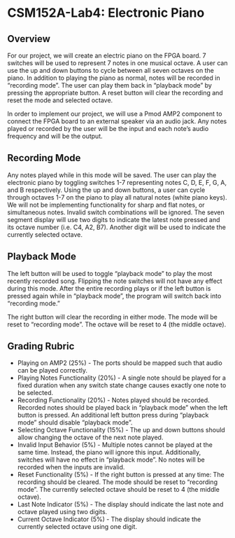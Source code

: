 # CSM152A-Lab4: Electronic Piano
## Overview
For our project, we will create an electric piano on the FPGA board. 7 switches will be used to represent 7 notes in one musical octave. A user can use the up and down buttons to cycle between all seven octaves on the piano. In addition to playing the piano as normal, notes will be recorded in “recording mode”. The user can play them back in “playback mode” by pressing the appropriate button. A reset button will clear the recording and reset the mode and selected octave.

In order to implement our project, we will use a Pmod AMP2 component to connect the FPGA board to an external speaker via an audio jack. Any notes played or recorded by the user will be the input and each note’s audio frequency and will be the output.
## Recording Mode
Any notes played while in this mode will be saved. The user can play the electronic piano by toggling switches 1-7 representing notes C, D, E, F, G, A, and B respectively.  Using the up and down buttons, a user can cycle through octaves 1-7 on the piano to play all natural notes (white piano keys). We will not be implementing functionality for sharp and flat notes, or simultaneous notes. Invalid switch combinations will be ignored. The seven segment display will use two digits to indicate the latest note pressed and its octave number (i.e. C4, A2, B7). Another digit will be used to indicate the currently selected octave.
## Playback Mode
The left button will be used to toggle “playback mode” to play the most recently recorded song. Flipping the note switches will not have any effect during this mode. After the entire recording plays or if the left button is pressed again while in “playback mode”, the program will switch back into “recording mode.”

The right button will clear the recording in either mode. The mode will be reset to “recording mode”. The octave will be reset to 4 (the middle octave).

## Grading Rubric
* Playing on AMP2 (25%) - The ports should be mapped such that audio can be played correctly.
* Playing Notes Functionality (20%) - A single note should be played for a fixed duration when any switch state change causes exactly one note to be selected.
* Recording Functionality (20%) - Notes played should be recorded. Recorded notes should be played back in “playback mode” when the left button is pressed. An additional left button press during “playback mode” should disable “playback mode”.
* Selecting Octave Functionality (15%) - The up and down buttons should allow changing the octave of the next note played.
* Invalid Input Behavior (5%) - Multiple notes cannot be played at the same time. Instead, the piano will ignore this input. Additionally, switches will have no effect in “playback mode”. No notes will be recorded when the inputs are invalid.
* Reset Functionality (5%) - If the right button is pressed at any time: The recording should be cleared. The mode should be reset to “recording mode”. The currently selected octave should be reset to 4 (the middle octave).
* Last Note Indicator (5%) - The display should indicate the last note and octave played using two digits.
* Current Octave Indicator (5%) - The display should indicate the currently selected octave using one digit.
